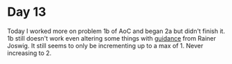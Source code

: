 # Day 13

Today I worked more on problem 1b of AoC and began 2a but didn't finish it. 1b still doesn't work even altering some things with [guidance](https://twitter.com/RainerJoswig/status/1072042445309964289) from Rainer Joswig. It still seems to only be incrementing up to a max of 1. Never increasing to 2.